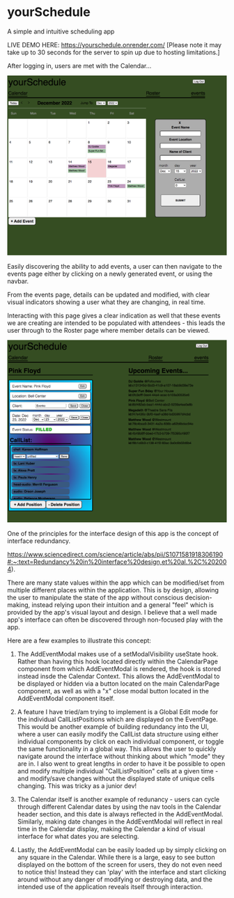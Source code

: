 # yourSchedule
A simple and intuitive scheduling app

LIVE DEMO HERE: https://yourschedule.onrender.com/
[Please note it may take up to 30 seconds for the 
server to spin up due to hosting limitations.]

After logging in, users are met with the Calendar...

![Calendar Page](images/img_calendar.png)

Easily discovering the ability to add events, a user can then navigate to the
events page either by clicking on a newly generated event, or using the navbar.

From the events page, details can be updated and modified, with clear visual
indicators showing a user what they are changing, in real time.  

Interacting with this page gives a clear indication as well that these events 
we are creating are intended to be populated with attendees - this leads the 
user through to the Roster page where member details can be viewed.

![Event Page - Editing](images/img_edit_events.png)

One of the principles for the interface design of this app is the concept of 
interface redundancy. 

https://www.sciencedirect.com/science/article/abs/pii/S1071581918306190#:~:text=Redundancy%20in%20interface%20design,et%20al.%2C%202004).

There are many state values within the app which can be modified/set from 
multiple different places within the application. This is by design, allowing 
the user to manipulate the state of the app without conscious decision-making, 
instead relying upon their intuition and a general "feel" which is provided by 
the app's visual layout and design.  I believe that a well made app's interface
can often be discovered through non-focused play with the app.  

Here are a few examples to illustrate this concept:

  1. The AddEventModal makes use of a setModalVisibility useState hook.  Rather
  than having this hook located directly within the CalendarPage component from
  which AddEventModal is rendered, the hook is stored instead insde the Calendar
  Context.  This allows the AddEventModal to be displayed or hidden via a button
  located on the main CalendarPage component, as well as with a "x" close modal
  button located in the AddEventModal component itself.  

  2. A feature I have tried/am trying to implement is a Global Edit mode for the
  individual CallListPositions which are displayed on the EventPage.  This would
  be another example of building redundancy into the UI, where a user can easily
  modify the CallList data structure using either individual components by click
  on each individual component, or toggle the same functionality in a global way.
  This allows the user to quickly navigate around the interface without thinking
  about which "mode" they are in.  I also went to great lengths in order to have
  it be possible to open and modify multiple individual "CallListPosition" cells
  at a given time - and modify/save changes without the displayed state of unique
  cells changing.  This was tricky as a junior dev!

  3. The Calendar itself is another example of redunancy - users can cycle through
  different Calendar dates by using the nav tools in the Calendar header section,
  and this date is always reflected in the AddEventModal.  Similarly, making date
  changes in the AddEventModal will reflect in real time in the Calendar display,
  making the Calendar a kind of visual interface for what dates you are selecting.

  4. Lastly, the AddEventModal can be easily loaded up by simply clicking on any
  square in the Calendar.  While there is a large, easy to see button displayed on
  the bottom of the screen for users, they do not even need to notice this! Instead
  they can 'play' with the interface and start clicking around without any danger
  of modifying or destroying data, and the intended use of the application reveals
  itself through interaction.
